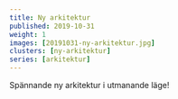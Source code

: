 ```yaml
---
title: Ny arkitektur
published: 2019-10-31
weight: 1
images: [20191031-ny-arkitektur.jpg]
clusters: [ny-arkitektur]
series: [arkitektur]
---
```


Spännande ny arkitektur i utmanande läge!

